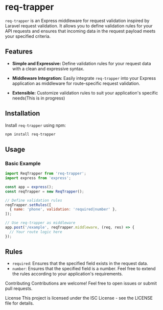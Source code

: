 # req-trapper

`req-trapper` is an Express middleware for request validation inspired by Laravel request validation. It allows you to define validation rules for your API requests and ensures that incoming data in the request payload meets your specified criteria.

## Features

- **Simple and Expressive:** Define validation rules for your request data with a clean and expressive syntax.

- **Middleware Integration:** Easily integrate `req-trapper` into your Express application as middleware for route-specific request validation.

- **Extensible:** Customize validation rules to suit your application's specific needs(This is in progress)

## Installation

Install `req-trapper` using npm:

```bash
npm install req-trapper
```


## Usage
### Basic Example
```javascript
import ReqTrapper from 'req-trapper';
import express from 'express';

const app = express();
const reqTrapper = new ReqTrapper();

// Define validation rules
reqTrapper.setRules([
  { name: 'phone', validation: 'required|number' },
]);

// Use req-trapper as middleware
app.post('/example', reqTrapper.middleware, (req, res) => {
  // Your route logic here
});
```

## Rules
- `required`: Ensures that the specified field exists in the request data.
- `number`: Ensures that the specified field is a number.
Feel free to extend the rules according to your application's requirements.

Contributing
Contributions are welcome! Feel free to open issues or submit pull requests.

License
This project is licensed under the ISC License - see the LICENSE file for details.
